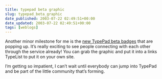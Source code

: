 ```yaml
---
title: typepad beta graphic
slug: typepad_beta_graphic
date_published: 2003-07-22 02:49:51+00:00
date_updated: 2003-07-22 02:49:51+00:00
tags: [weblogs]
---
```

Another minor milestone for me is the [new TypePad beta badges](http://authgeek.typepad.com/authgeek/2003/07/revised.html) that are popping up. It’s really exciting to see people connecting with each other through the service already! You can grab the graphic and put it into a links TypeList to put it on your own site.

I’m getting so impatient, I can’t wait until everybody can jump into TypePad and be part of the little community that’s forming.
